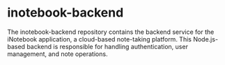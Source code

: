 # inotebook-backend
The inotebook-backend repository contains the backend service for the iNotebook application, a cloud-based note-taking platform. This Node.js-based backend is responsible for handling authentication, user management, and note operations.
